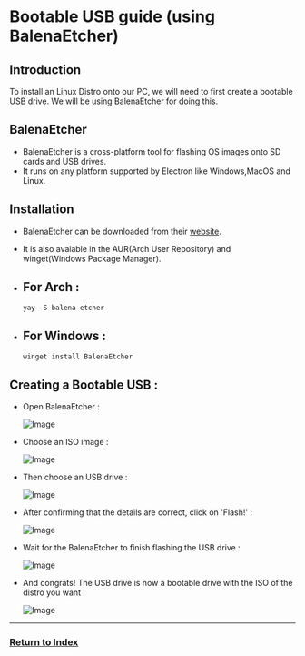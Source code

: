 # Bootable USB guide (using BalenaEtcher)

## Introduction

To install an Linux Distro onto our PC, we will need to first create a bootable USB drive.
We will be using BalenaEtcher for doing this.

## BalenaEtcher

- BalenaEtcher is a cross-platform tool for flashing OS images onto SD cards and USB drives.
- It runs on any platform supported by Electron like Windows,MacOS and Linux.

## Installation

- BalenaEtcher can be downloaded from their [website](https://www.balena.io/etcher).

- It is also avaiable in the AUR(Arch User Repository) and winget(Windows Package Manager).

- ## For Arch :
  
  ```
  yay -S balena-etcher
  ```

- ## For Windows :
  
  ```
  winget install BalenaEtcher
  ```

## Creating a Bootable USB :

- Open BalenaEtcher :
  
  ![Image](/Images/Step1.png)

- Choose an ISO image : 
  
  ![Image](/Images/Step2.png)

- Then choose an USB drive : 
  
  ![Image](/Images/Step3.png)

- After confirming that the details are correct, click on 'Flash!' :
  
  ![Image](/Images/Step4.png)

- Wait for the BalenaEtcher to finish flashing the USB drive :
  
  ![Image](/Images/Step5.png)

- And congrats! The USB drive is now a bootable drive with the ISO of the distro you want
  
  ![Image](/Images/Step6.png)

---

### [Return to Index](../)
